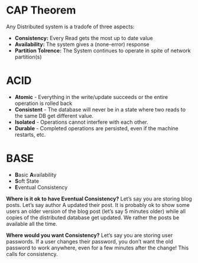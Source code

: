 # CAP Theorem

Any Distributed system is a tradofe of three aspects: 

- **Consistency:** Every Read gets the most up to date value
- **Availability:** The system gives a (none-error) response
- **Partition Tolrence:** The System continues to operate in spite of network
  partition(s)

# ACID

- **Atomic** - Everything in the write/update succeeds or the entire operation is rolled back
- **Consistent** - The database will never be in a state where two reads to the same DB get different value.
- **Isolated** - Operations cannot interfere with each other.
- **Durable** - Completed operations are persisted, even if the machine restarts, etc.

# BASE

- **B**asic **A**vailability
- **S**oft State
- **E**ventual Consistency


**Where is it ok to have Eventual Consistency?** Let’s say you are storing blog posts. Let’s say author A updated their post. It is probably ok to show some users an older version of the blog post (let’s say 5 minutes older) while all copies of the distributed database get updated. We rather the posts be available all the time.

**Where would you want Consistency?** Let’s say you are storing user passwords. If a user changes their password, you don’t want the old password to work anywhere, even for a few minutes after the change! This calls for consistency.
